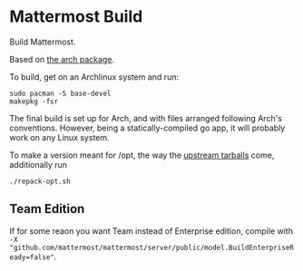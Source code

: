 # Mattermost Build

Build Mattermost.

Based on [the arch package](https://gitlab.archlinux.org/archlinux/packaging/packages/mattermost.git).

To build, get on an Archlinux system and run:

```
sudo pacman -S base-devel
makepkg -fsr
```

The final build is set up for Arch, and with files arranged following Arch's conventions.
However, being a statically-compiled go app, it will probably work on any Linux system.

To make a version meant for /opt, the way the
[upstream tarballs](https://docs.mattermost.com/deploy/server/deploy-linux.html)
come, additionally run 

 <!-- TODO: make a branch that just builds a /opt version directly -->
```
./repack-opt.sh
````


## Team Edition

If for some reaon you want Team instead of Enterprise edition, compile with `-X "github.com/mattermost/mattermost/server/public/model.BuildEnterpriseReady=false"`.
